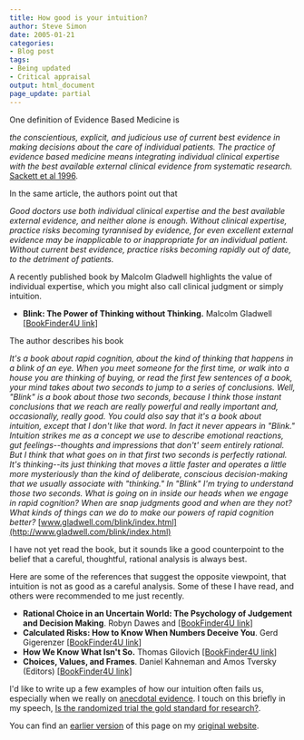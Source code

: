 ```yaml
---
title: How good is your intuition?
author: Steve Simon
date: 2005-01-21
categories:
- Blog post
tags:
- Being updated
- Critical appraisal
output: html_document
page_update: partial
---
```

One definition of Evidence Based Medicine is

*the conscientious, explicit, and judicious use of current best
evidence in making decisions about the care of individual patients.
The practice of evidence based medicine means integrating individual
clinical expertise with the best available external clinical evidence
from systematic research.* [Sackett et al
1996](http://bmj.bmjjournals.com/cgi/content/full/312/7023/71).

In the same article, the authors point out that

*Good doctors use both individual clinical expertise and the best
available external evidence, and neither alone is enough. Without
clinical expertise, practice risks becoming tyrannised by evidence,
for even excellent external evidence may be inapplicable to or
inappropriate for an individual patient. Without current best
evidence, practice risks becoming rapidly out of date, to the
detriment of patients.*

A recently published book by Malcolm Gladwell highlights the value of
individual expertise, which you might also call clinical judgment or
simply intuition.

- **Blink: The Power of Thinking without Thinking.** Malcolm Gladwell
[\[BookFinder4U
link\]](http://www.bookfinder4u.com/detail/0316172324.html)

The author describes his book

*It's a book about rapid cognition, about the kind of thinking that
happens in a blink of an eye. When you meet someone for the first
time, or walk into a house you are thinking of buying, or read the
first few sentences of a book, your mind takes about two seconds to
jump to a series of conclusions. Well, "Blink" is a book about those
two seconds, because I think those instant conclusions that we reach
are really powerful and really important and, occasionally, really
good. You could also say that it's a book about intuition, except
that I don't like that word. In fact it never appears in "Blink."
Intuition strikes me as a concept we use to describe emotional
reactions, gut feelings\--thoughts and impressions that don't' seem
entirely rational. But I think that what goes on in that first two
seconds is perfectly rational. It's thinking\--its just thinking that
moves a little faster and operates a little more mysteriously than the
kind of deliberate, conscious decision-making that we usually
associate with "thinking." In "Blink" I'm trying to understand
those two seconds. What is going on in inside our heads when we engage
in rapid cognition? When are snap judgments good and when are they
not? What kinds of things can we do to make our powers of rapid
cognition better?*
[www.gladwell.com/blink/index.html](http://www.gladwell.com/blink/index.html)

I have not yet read the book, but it sounds like a good counterpoint to
the belief that a careful, thoughtful, rational analysis is always best.

Here are some of the references that suggest the opposite viewpoint,
that intuition is not as good as a careful analysis. Some of these I
have read, and others were recommended to me just recently.

- **Rational Choice in an Uncertain World: The Psychology of Judgement
and Decision Making**. Robyn Dawes and [\[BookFinder4U
link\]](http://www.bookfinder4u.com/detail/076192275X.html)
- **Calculated Risks: How to Know When Numbers Deceive You**. Gerd
Gigerenzer [\[BookFinder4U
link\]](http://www.bookfinder4u.com/detail/0743254236.html)
- **How We Know What Isn't So.** Thomas Gilovich [\[BookFinder4U
link\]](http://www.bookfinder4u.com/detail/0029117062.html)
- **Choices, Values, and Frames**. Daniel Kahneman and Amos Tversky
(Editors) [\[BookFinder4U
link\]](http://www.bookfinder4u.com/detail/0521284147.html)

I'd like to write up a few examples of how our intuition often fails
us, especially when we really on [anecdotal
evidence](http://en.wikipedia.org/wiki/Anecdotal_evidence). I touch on
this briefly in my speech, [Is the randomized trial the gold standard
for
research?](http://www.pmean.com/weblog2004/GoldStandard.asp).

You can find an [earlier version][sim1] of this page on my [original website][sim2].


[sim1]: http://www.pmean.com/05/Intuition.html
[sim2]: http://www.pmean.com/original_site.html
